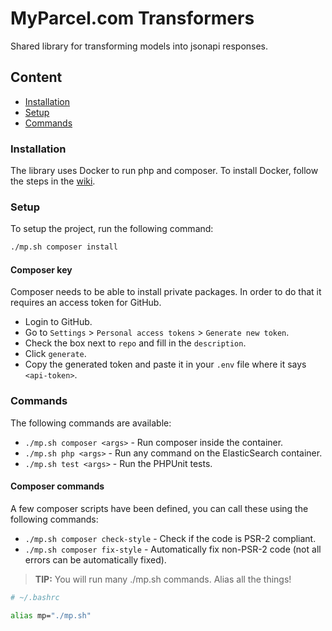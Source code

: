 # MyParcel.com Transformers
Shared library for transforming models into jsonapi responses.

## Content
- [Installation](#installation)
- [Setup](#setup)
- [Commands](#commands)

### Installation
The library uses Docker to run php and composer. To install Docker, follow the steps in the [wiki](https://staging-wiki.myparcel.com/development/docker/).

### Setup
To setup the project, run the following command:
```bash
./mp.sh composer install
```

#### Composer key
Composer needs to be able to install private packages. In order to do that it requires an access token
for GitHub.

- Login to GitHub.
- Go to `Settings` > `Personal access tokens` > `Generate new token`.
- Check the box next to `repo` and fill in the `description`.
- Click `generate`.
- Copy the generated token and paste it in your `.env` file where it says `<api-token>`.

### Commands
The following commands are available:
- `./mp.sh composer <args>` - Run composer inside the container.
- `./mp.sh php <args>` - Run any command on the ElasticSearch container.
- `./mp.sh test <args>` - Run the PHPUnit tests.

#### Composer commands
A few composer scripts have been defined, you can call these using the following commands:
- `./mp.sh composer check-style` - Check if the code is PSR-2 compliant.
- `./mp.sh composer fix-style` - Automatically fix non-PSR-2 code (not all errors can be automatically fixed).

> **TIP:** You will run many ./mp.sh commands. Alias all the things!
```bash
# ~/.bashrc

alias mp="./mp.sh"
```
